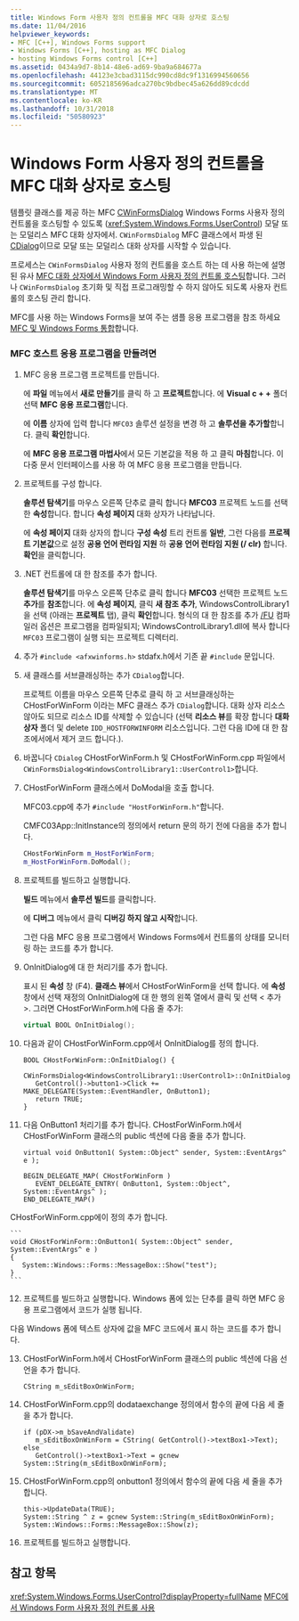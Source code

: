 ```yaml
---
title: Windows Form 사용자 정의 컨트롤을 MFC 대화 상자로 호스팅
ms.date: 11/04/2016
helpviewer_keywords:
- MFC [C++], Windows Forms support
- Windows Forms [C++], hosting as MFC Dialog
- hosting Windows Forms control [C++]
ms.assetid: 0434a9d7-8b14-48e6-ad69-9ba9a684677a
ms.openlocfilehash: 44123e3cbad3115dc990cd8dc9f1316994560656
ms.sourcegitcommit: 6052185696adca270bc9bdbec45a626dd89cdcdd
ms.translationtype: MT
ms.contentlocale: ko-KR
ms.lasthandoff: 10/31/2018
ms.locfileid: "50580923"
---
```

# <a name="hosting-a-windows-form-user-control-as-an-mfc-dialog-box"></a>Windows Form 사용자 정의 컨트롤을 MFC 대화 상자로 호스팅

템플릿 클래스를 제공 하는 MFC [CWinFormsDialog](../mfc/reference/cwinformsdialog-class.md) Windows Forms 사용자 정의 컨트롤을 호스팅할 수 있도록 (<xref:System.Windows.Forms.UserControl>) 모달 또는 모덜리스 MFC 대화 상자에서. `CWinFormsDialog` MFC 클래스에서 파생 된 [CDialog](../mfc/reference/cdialog-class.md)이므로 모달 또는 모덜리스 대화 상자를 시작할 수 있습니다.

프로세스는 `CWinFormsDialog` 사용자 정의 컨트롤을 호스트 하는 데 사용 하는에 설명 된 유사 [MFC 대화 상자에서 Windows Form 사용자 정의 컨트롤 호스팅](../dotnet/hosting-a-windows-form-user-control-in-an-mfc-dialog-box.md)합니다. 그러나 `CWinFormsDialog` 초기화 및 직접 프로그래밍할 수 하지 않아도 되도록 사용자 컨트롤의 호스팅 관리 합니다.

MFC를 사용 하는 Windows Forms을 보여 주는 샘플 응용 프로그램을 참조 하세요 [MFC 및 Windows Forms 통합](http://www.microsoft.com/downloads/details.aspx?FamilyID=987021bc-e575-4fe3-baa9-15aa50b0f599&displaylang=en)합니다.

### <a name="to-create-the-mfc-host-application"></a>MFC 호스트 응용 프로그램을 만들려면

1. MFC 응용 프로그램 프로젝트를 만듭니다.

   에 **파일** 메뉴에서 **새로 만들기**를 클릭 하 고 **프로젝트**합니다. 에 **Visual c + +** 폴더 선택 **MFC 응용 프로그램**합니다.

   에 **이름** 상자에 입력 합니다 `MFC03` 솔루션 설정을 변경 하 고 **솔루션을 추가할**합니다. 클릭 **확인**합니다.

   에 **MFC 응용 프로그램 마법사**에서 모든 기본값을 적용 하 고 클릭 **마침**합니다. 이 다중 문서 인터페이스를 사용 하 여 MFC 응용 프로그램을 만듭니다.

1. 프로젝트를 구성 합니다.

   **솔루션 탐색기**를 마우스 오른쪽 단추로 클릭 합니다 **MFC03** 프로젝트 노드를 선택한 **속성**합니다. 합니다 **속성 페이지** 대화 상자가 나타납니다.

   에 **속성 페이지** 대화 상자의 합니다 **구성 속성** 트리 컨트롤 **일반**, 그런 다음를 **프로젝트 기본값**으로 설정 **공용 언어 런타임 지원** 하 **공용 언어 런타임 지원 (/ clr)** 합니다. **확인**을 클릭합니다.

1. .NET 컨트롤에 대 한 참조를 추가 합니다.

   **솔루션 탐색기**를 마우스 오른쪽 단추로 클릭 합니다 **MFC03** 선택한 프로젝트 노드 **추가**를 **참조**합니다. 에 **속성 페이지**, 클릭 **새 참조 추가**, WindowsControlLibrary1을 선택 (아래는 **프로젝트** 탭), 클릭 **확인**합니다. 형식의 대 한 참조를 추가 [/FU](../build/reference/fu-name-forced-hash-using-file.md) 컴파일러 옵션은 프로그램을 컴파일되지; WindowsControlLibrary1.dll에 복사 합니다 `MFC03` 프로그램이 실행 되는 프로젝트 디렉터리.

1. 추가 `#include <afxwinforms.h>` stdafx.h에서 기존 끝 `#include` 문입니다.

1. 새 클래스를 서브클래싱하는 추가 `CDialog`합니다.

   프로젝트 이름을 마우스 오른쪽 단추로 클릭 하 고 서브클래싱하는 CHostForWinForm 이라는 MFC 클래스 추가 `CDialog`합니다. 대화 상자 리소스 않아도 되므로 리소스 ID를 삭제할 수 있습니다 (선택 **리소스 뷰**를 확장 합니다 **대화 상자** 폴더 및 delete `IDD_HOSTFORWINFORM` 리소스입니다.  그런 다음 ID에 대 한 참조에서에서 제거 코드 합니다.).

1. 바꿉니다 `CDialog` CHostForWinForm.h 및 CHostForWinForm.cpp 파일에서 `CWinFormsDialog<WindowsControlLibrary1::UserControl1>`합니다.

1. CHostForWinForm 클래스에서 DoModal을 호출 합니다.

   MFC03.cpp에 추가 `#include "HostForWinForm.h"`합니다.

   CMFC03App::InitInstance의 정의에서 return 문의 하기 전에 다음을 추가 합니다.

    ```cpp
    CHostForWinForm m_HostForWinForm;
    m_HostForWinForm.DoModal();
    ```

1. 프로젝트를 빌드하고 실행합니다.

   **빌드** 메뉴에서 **솔루션 빌드**를 클릭합니다.

   에 **디버그** 메뉴에서 클릭 **디버깅 하지 않고 시작**합니다.

   그런 다음 MFC 응용 프로그램에서 Windows Forms에서 컨트롤의 상태를 모니터링 하는 코드를 추가 합니다.

9. OnInitDialog에 대 한 처리기를 추가 합니다.

   표시 된 **속성** 창 (F4). **클래스 뷰**에서 CHostForWinForm을 선택 합니다. 에 **속성** 창에서 선택 재정의 OnInitDialog에 대 한 행의 왼쪽 열에서 클릭 및 선택 \< 추가 >. 그러면 CHostForWinForm.h에 다음 줄 추가:

    ```cpp
    virtual BOOL OnInitDialog();
    ```

10. 다음과 같이 CHostForWinForm.cpp에서 OnInitDialog를 정의 합니다.

    ```
    BOOL CHostForWinForm::OnInitDialog() {
       CWinFormsDialog<WindowsControlLibrary1::UserControl1>::OnInitDialog();
       GetControl()->button1->Click += MAKE_DELEGATE(System::EventHandler, OnButton1);
       return TRUE;
    }
    ```

11. 다음 OnButton1 처리기를 추가 합니다. CHostForWinForm.h에서 CHostForWinForm 클래스의 public 섹션에 다음 줄을 추가 합니다.

    ```
    virtual void OnButton1( System::Object^ sender, System::EventArgs^ e );

    BEGIN_DELEGATE_MAP( CHostForWinForm )
       EVENT_DELEGATE_ENTRY( OnButton1, System::Object^, System::EventArgs^ );
    END_DELEGATE_MAP()
    ```

   CHostForWinForm.cpp에이 정의 추가 합니다.

    ```
    void CHostForWinForm::OnButton1( System::Object^ sender, System::EventArgs^ e )
    {
       System::Windows::Forms::MessageBox::Show("test");
    }
    ```

12. 프로젝트를 빌드하고 실행합니다. Windows 폼에 있는 단추를 클릭 하면 MFC 응용 프로그램에서 코드가 실행 됩니다.

   다음 Windows 폼에 텍스트 상자에 값을 MFC 코드에서 표시 하는 코드를 추가 합니다.

13. CHostForWinForm.h에서 CHostForWinForm 클래스의 public 섹션에 다음 선언을 추가 합니다.

    ```
    CString m_sEditBoxOnWinForm;
    ```

14. CHostForWinForm.cpp의 dodataexchange 정의에서 함수의 끝에 다음 세 줄을 추가 합니다.

    ```
    if (pDX->m_bSaveAndValidate)
       m_sEditBoxOnWinForm = CString( GetControl()->textBox1->Text);
    else
       GetControl()->textBox1->Text = gcnew System::String(m_sEditBoxOnWinForm);
    ```

15. CHostForWinForm.cpp의 onbutton1 정의에서 함수의 끝에 다음 세 줄을 추가 합니다.

    ```
    this->UpdateData(TRUE);
    System::String ^ z = gcnew System::String(m_sEditBoxOnWinForm);
    System::Windows::Forms::MessageBox::Show(z);
    ```

16. 프로젝트를 빌드하고 실행합니다.

## <a name="see-also"></a>참고 항목

<xref:System.Windows.Forms.UserControl?displayProperty=fullName>
[MFC에서 Windows Form 사용자 정의 컨트롤 사용](../dotnet/using-a-windows-form-user-control-in-mfc.md)